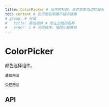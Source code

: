 ```yaml
---
title: ColorPicker # 组件的标题，会在菜单侧边栏展示
toc: content # 在页面右侧展示锚点链接
# group: # 分组
#   title: 高级组件 # 所在分组的名称
#   order: 1 # 分组排序，值越小越靠前
---
```


# ColorPicker

颜色选择组件。

<code src="./demo/base.tsx" description="基础用法">基础用法</code>

<code src="./demo/controlled.tsx" description="受控用法">受控用法</code>

## API
